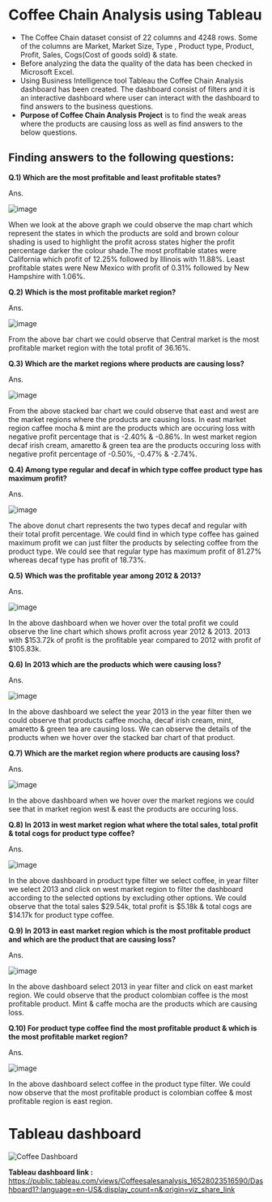 # Coffee Chain Analysis using Tableau

* The Coffee Chain dataset consist of 22 columns and 4248 rows. Some of the columns are Market, Market Size, Type , Product type, Product, Profit, Sales, Cogs(Cost of goods sold) & state.
* Before analyzing the data the quality of the data has been checked in Microsoft Excel.
* Using Business Intelligence tool Tableau the Coffee Chain Analysis dashboard has been created. The dashboard consist of filters and it is an interactive dashboard where user can interact with the dashboard to find answers to the business questions.
* **Purpose of Coffee Chain Analysis Project** is to find the weak areas where the products are causing loss as well as find answers to the below questions.

## **Finding answers to the following questions**: 

**Q.1) Which are the most profitable and least profitable states?**

Ans. 

![image](https://user-images.githubusercontent.com/87359806/169056658-b0bd9cbb-e042-4604-b490-6144a239bf26.png)

When we look at the above graph we could observe the map chart which represent the states in which the products are sold and brown colour shading is used to highlight the profit across states higher the profit percentage darker the colour shade.The most profitable states were California which profit of 12.25% followed by Illinois with 11.88%.
Least profitable states were New Mexico with profit of 0.31% followed by New Hampshire with 1.06%.

**Q.2) Which is the most profitable market region?**

Ans.

![image](https://user-images.githubusercontent.com/87359806/169057996-50c56eaa-e323-44f1-92e3-6a7c373b8c77.png)

From the above bar chart we could observe that Central market is the most profitable market region with the total profit of 36.16%.

**Q.3) Which are the market regions where products are causing loss?**

Ans.

![image](https://user-images.githubusercontent.com/87359806/169059895-0abe3b39-2adb-4e59-9256-68d080cfc740.png)

From the above stacked bar chart we could observe that east and west are the market regions where the products are causing loss. In east market region caffee mocha & mint are the products which are occuring loss with negative profit percentage that is -2.40% & -0.86%. In west market region decaf irish cream, amaretto & green tea are the products occuring loss with negative profit percentage of -0.50%, -0.47% & -2.74%.

**Q.4) Among type regular and decaf in which type coffee product type has maximum profit?**

Ans.

![image](https://user-images.githubusercontent.com/87359806/169063843-69f8e47f-87ad-4d34-b0b5-b16fe1a2633f.png)

The above donut chart represents the two types decaf and regular with their total profit percentage. We could find in which type coffee has gained maximum profit we can just filter the products by selecting coffee from the product type. We could see that regular type has maximum profit of 81.27% whereas decaf type has profit of 18.73%.

**Q.5) Which was the profitable year among 2012 & 2013?**

Ans.

![image](https://user-images.githubusercontent.com/87359806/169067202-7adfe925-708a-4147-9c4c-d0fb0313b898.png)

In the above dashboard when we hover over the total profit we could observe the line chart which shows profit across year 2012 & 2013. 2013 with $153.72k of profit is the profitable year compared to 2012 with profit of $105.83k.

**Q.6) In 2013 which are the products which were causing loss?**

Ans.

![image](https://user-images.githubusercontent.com/87359806/169070286-1853751d-c23d-4319-bc88-3d8ef8544174.png)

In the above dashboard we select the year 2013 in the year filter then we could observe that products caffee mocha, decaf irish cream, mint, amaretto & green tea are causing loss. We can observe the details of the products when we hover over the stacked bar chart of that product. 

**Q.7) Which are the market region where products are causing loss?**

Ans.

![image](https://user-images.githubusercontent.com/87359806/169073182-8789fb35-0473-454f-8209-7a29a51ab079.png)

In the above dashboard when we hover over the market regions we could see that in market region west & east the products are occuring loss.

**Q.8) In 2013 in west market region what where the total sales, total profit & total cogs for product type coffee?**

Ans.

![image](https://user-images.githubusercontent.com/87359806/169074589-d5168fd8-605d-4c59-accd-6501860ec06b.png)

In the above dashboard in product type filter we select coffee, in year filter we select 2013 and click on west market region to filter the dashboard according to the selected options by excluding other options. We could observe that the total sales $29.54k, total profit is $5.18k & total cogs are $14.17k for product type coffee. 


**Q.9) In 2013 in east market region which is the most profitable product and which are the product that are causing loss?**

Ans.

![image](https://user-images.githubusercontent.com/87359806/169077229-ede79979-6176-4cf0-82ec-510e8e75377d.png)

In the above dashboard select 2013 in year filter and click on east market region. We could observe that the product colombian coffee is the most profitable product. Mint & caffe mocha are the products which are causing loss.

**Q.10) For product type coffee find the most profitable product & which is the most profitable market region?**

Ans.

![image](https://user-images.githubusercontent.com/87359806/169080390-a12fbf35-2933-46f4-af56-fcb7230d9891.png)

In the above dashboard select coffee in the product type filter. We could now observe that the most profitable product is colombian coffee & most profitable region is east region.

# **Tableau dashboard** 

![Coffee Dashboard](https://user-images.githubusercontent.com/87359806/169093727-86d8f2a8-f514-45b9-a9ff-26a1dba9f459.PNG)


**Tableau dashboard link :** https://public.tableau.com/views/Coffeesalesanalysis_16528023516590/Dashboard1?:language=en-US&:display_count=n&:origin=viz_share_link 
